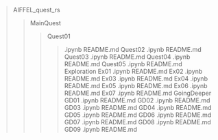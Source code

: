 > AIFFEL_quest_rs
>> MainQuest
>>> Quest01
>>>> .ipynb
>>>> README.md
>>> Quest02
>>>> .ipynb
>>>> README.md
>>> Quest03
>>>> .ipynb
>>>> README.md
>>> Quest04
>>>> .ipynb
>>>> README.md
>>> Quest05
>>>> .ipynb
>>>> README.md
>> Exploration
>>> Ex01
>>>> .ipynb
>>>> README.md
>>> Ex02
>>>> .ipynb
>>>> README.md
>>> Ex03
>>>> .ipynb
>>>> README.md
>>> Ex04
>>>> .ipynb
>>>> README.md
>>> Ex05
>>>> .ipynb
>>>> README.md
>>> Ex06
>>>> .ipynb
>>>> README.md
>>> Ex07
>>>> .ipynb
>>>> README.md
>> GoingDeeper
>>> GD01
>>>> .ipynb
>>>> README.md
>>> GD02
>>>> .ipynb
>>>> README.md
>>> GD03
>>>> .ipynb
>>>> README.md
>>> GD04
>>>> .ipynb
>>>> README.md
>>> GD05
>>>> .ipynb
>>>> README.md
>>> GD06
>>>> .ipynb
>>>> README.md
>>> GD07
>>>> .ipynb
>>>> README.md
>>> GD08
>>>> .ipynb
>>>> README.md
>>> GD09
>>>> .ipynb
>>>> README.md